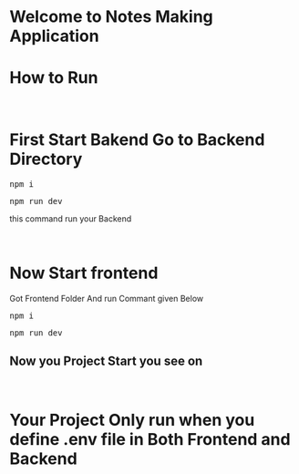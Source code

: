 # Welcome to Notes Making Application



# How to Run

</br>

# First Start  Bakend Go to Backend Directory

<pre>npm i</pre>
<pre>npm run dev</pre>


this command run your Backend


</br>


# Now Start frontend

Got Frontend Folder  And run Commant given Below

<pre>npm i</pre>
<pre>npm run dev</pre>



## Now you Project Start you  see on


</br>

# Your Project Only run when you define .env file in Both Frontend and Backend